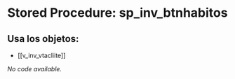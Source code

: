 # Stored Procedure: sp_inv_btnhabitos

## Usa los objetos:
- [[v_inv_vtacliite]]

*No code available.*
